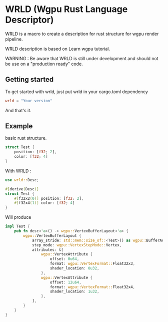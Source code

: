 # WRLD (Wgpu Rust Language Descriptor)

WRLD is a macro to create a description for rust structure for wgpu render pipeline.

WRLD description is based on Learn wgpu tutorial.

WARNING : Be aware that WRLD is still under development and should not be use on a "production ready" code.

## Getting started

To get started with wrld, just put wrld in your cargo.toml dependency
```toml
wrld = "Your version"
```
And that's it.

## Example

basic rust structure.
```rust
struct Test {
    position: [f32; 2],
    color: [f32; 4]
}
```
With WRLD : 
```rust
use wrld::Desc;

#[derive(Desc)]
struct Test {
    #[f32x2(0)] position: [f32; 2],
    #[f32x4(1)] color: [f32; 4]
}
```
Will produce
```rust
impl Test {
    pub fn desc<'a>() -> wgpu::VertexBufferLayout<'a> {
        wgpu::VertexBufferLayout {
            array_stride: std::mem::size_of::<Test>() as wgpu::BufferAddress,
            step_mode: wgpu::VertexStepMode::Vertex,
            attributes: &[
                wgpu::VertexAttribute {
                    offset: 0u64,
                    format: wgpu::VertexFormat::Float32x3,
                    shader_location: 0u32,
                },
                wgpu::VertexAttribute {
                    offset: 12u64,
                    format: wgpu::VertexFormat::Float32x4,
                    shader_location: 1u32,
                },
            ],
        }
    }
}
```